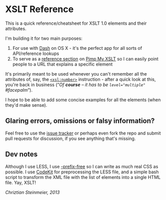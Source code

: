 # XSLT Reference

This is a quick reference/cheatsheet for XSLT 1.0 elements and their attributes.

I'm building it for two main purposes:

1. For use with [Dash][DASH] on OS X - it's the perfect app for all sorts of API/reference lookups
2. To serve as a [reference section][XSLTREF] on [Pimp My XSLT][PIMP] so I can easily point people to a
   URL that explains a specific element

It's primarily meant to be used whenever you can't remember all the attributes of, say, the [`<xsl:number>`][EX1]
instruction - after a quick look at this, you're back in business (<q>_Of **course** – it has to be `level="multiple"` #facepalm_</q>).

I hope to be able to add some concise examples for all the elements (when they'd make sense).

## Glaring errors, omissions or falsy information?

Feel free to use the [issue tracker][ISSUES] or perhaps even fork the repo and submit pull requests for discussion,
if you see anything that's missing.

## Dev notes

Although I use LESS, I use [-prefix-free][PREFIXFREE] so I can write as much real CSS as possible.
I use  [CodeKit][] for preprocessing the LESS file, and a simple bash script to transform the XML file with
the list of elements into a single HTML file. Yay, XSLT!

*Chriztian Steinmeier, 2013*

[DASH]: http://kapeli.com/dash/
[XSLTREF]: http://pimpmyxslt.com/reference/
[PIMP]: http://pimpmyxslt.com/
[CodeKit]: http://incident57.com/codekit/
[EX1]: http://pimpmyxslt.com/reference/#number
[ISSUES]: https://github.com/greystate/XSLT-Reference/issues
[PREFIXFREE]: https://github.com/leaverou/prefixfree#README